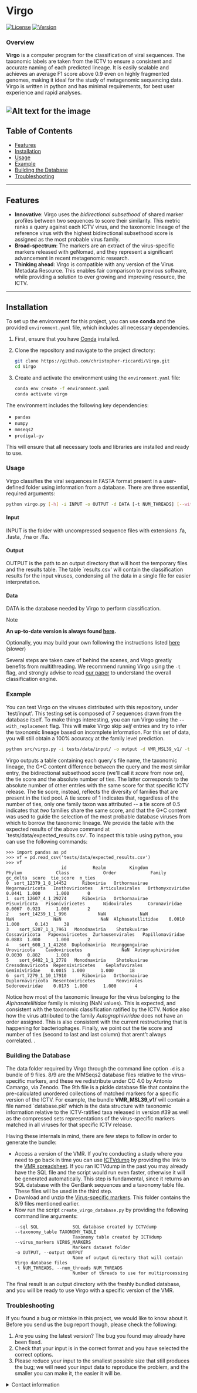 # Virgo

[![License](https://img.shields.io/badge/license-MIT-blue.svg)](LICENSE)
[![Version](https://img.shields.io/badge/version-1.0.0-brightgreen.png)](VERSION)

### Overview
**Virgo** is a computer program for the classification of viral sequences. The taxonomic labels are taken from the ICTV to ensure a consistent and accurate naming of each predicted lineage. It is easily scalable and achieves an average F1 score above 0.9 even on highly fragmented genomes, making it ideal for the study of metagenomic sequencing data. Virgo is written in python and has minimal requirements, for best user experience and rapid analyses. 

![Alt text for the image](./assets/workflow.png)
---

## Table of Contents

- [Features](#features)
- [Installation](#installation)
- [Usage](#usage)
- [Example](#example)
- [Building the Database](#building-the-database)
- [Troubleshooting](#troubleshooting)

---

## Features

- **Innovative**: Virgo uses the _bidirectional subsethood_ of shared marker profiles between two sequences to score their similarity. This metric ranks a query against each ICTV virus, and the taxonomic lineage of the reference virus with the highest bidirectional subsethood score is assigned as the most probable virus family.
- **Broad-spectrum**: The markers are an extract of the virus-specific markers released with geNomad, and they represent a significant advancement in recent metagenomic research.
- **Thinking ahead**: Virgo is compatible with any version of the Virus Metadata Resource. This enables fair comparison to previous software, while providing a solution to ever growing and improving resource, the ICTV.

---

## Installation

To set up the environment for this project, you can use **conda** and the provided `environment.yaml` file, which includes all necessary dependencies.

1. First, ensure that you have [Conda](https://docs.conda.io/projects/conda/en/latest/user-guide/install/index.html) installed.
2. Clone the repository and navigate to the project directory:

   ```bash
   git clone https://github.com/christopher-riccardi/Virgo.git
   cd Virgo
   ```

3. Create and activate the environment using the `environment.yaml` file:

   ```bash
   conda env create -f environment.yaml
   conda activate virgo
   ```

The environment includes the following key dependencies:
- `pandas`
- `numpy`
- `mmseqs2`
- `prodigal-gv`

This will ensure that all necessary tools and libraries are installed and ready to use.

### Usage 
Virgo classifies the viral sequences in FASTA format present in a user-defined folder using information from a database. There are three essential, required arguments:

   ```bash
   python virgo.py [-h] -i INPUT -o OUTPUT -d DATA [-t NUM_THREADS] [--with_replacement] [--no_gc] [--version]
   ```

#### Input
INPUT is the folder with uncompressed sequence files with extensions .fa, .fasta, .fna or .ffa.  

#### Output
OUTPUT is the path to an output directory that will host the temporary files and the results table. 
The table `results.csv' will contain the classification results for the input viruses, condensing all the data in a single file for easier interpretation.  

#### Data
DATA is the database needed by Virgo to perform classification.  


> [!NOTE]
> **An up-to-date version is always found [here](https://figshare.com/ndownloader/files/49237189).**  

Optionally, you may build your own following the instructions listed [here](#building-the-database)  (slower)

Several steps are taken care of behind the scenes, and Virgo greatly benefits from multithreading. We recommend running Virgo using the ```-t``` flag, and strongly advise to read [our paper]() to understand the overall classification engine.

### Example  
You can test Virgo on the viruses distributed with this repository, under `test/input'. This testing set is composed of 7 sequences drawn from the database itself. To make things interesting, you can run Virgo using the ```--with_replacement``` flag. This will make Virgo skip _self_ entries and try to infer the taxonomic lineage based on incomplete information. For this set of data, you will still obtain a 100% accuracy at the family level prediction.
   ```bash
   python src/virgo.py -i tests/data/input/ -o output -d VMR_MSL39_v1/ -t 16 --with_replacement
   ```
Virgo outputs a table containing each query's file name, the taxonomic lineage, the G+C content difference between the query and the most similar entry, the bidirectional subsethood score (we'll call it _score_ from now on), the tie score and the absolute number of ties. The latter corresponds to the absolute number of other entries with the same score for that specific ICTV release.
The tie score, instead, reflects the diversity of families that are present in the tied pool. A tie score of 1 indicates that, regardless of the number of ties, only one family taxon was attributed -- a tie score of 0.5 indicates that _two_ families share the same score, and that the G+C content was used to guide the selection of the most probable database viruses from which to borrow the taxonomic lineage. 
We provide the table with the expected results of the above command at `tests/data/expected_results.csv'. To inspect this table using python, you can use the following commands:

```{bash}
>>> import pandas as pd
>>> vf = pd.read_csv('tests/data/expected_results.csv')
>>> vf
                     id          Realm         Kingdom            Phylum             Class             Order             Family  gc_delta  score  tie_score  n_ties
0  sort_12379_1_8_14452      Riboviria   Orthornavirae   Negarnaviricota   Insthoviricetes   Articulavirales   Orthomyxoviridae    0.0441  1.000      1.000       0
1  sort_12607_4_1_29274      Riboviria   Orthornavirae      Pisuviricota   Pisoniviricetes       Nidovirales      Coronaviridae    0.0067  0.923      1.000       2
2    sort_14239_1_1_996            NaN             NaN               NaN               NaN               NaN  Alphasatellitidae    0.0010  1.000      0.143      38
3    sort_5207_1_1_7961   Monodnaviria    Shotokuvirae     Cossaviricota   Papovaviricetes  Zurhausenvirales   Papillomaviridae    0.0883  1.000      1.000       2
4    sort_608_1_1_41268  Duplodnaviria  Heunggongvirae       Uroviricota    Caudoviricetes               NaN  Autographiviridae    0.0030  0.882      1.000       0
5    sort_6402_1_1_2778   Monodnaviria    Shotokuvirae  Cressdnaviricota  Repensiviricetes    Geplafuvirales      Geminiviridae    0.0015  1.000      1.000      18
6  sort_7279_1_10_17910      Riboviria   Orthornavirae  Duplornaviricota  Resentoviricetes        Reovirales     Sedoreoviridae    0.0175  1.000      1.000       4
```
Notice how most of the taxonomic lineage for the virus belonging to the _Alphasatellitidae_ family is missing (NaN values). This is expected, and consistent with the taxonomic classification ratified by the ICTV. Notice also how the virus attributed to the family _Autographiviridae_ does not have an order assigned. This is also consistent with the current restructuring that is happening for bacteriophages. Finally, we point out the tie score and number of ties (second to last and last column) that arent't always correlated.
.
### Building the Database  
The data folder required by Virgo through the command line option ```-d``` is a bundle of 9 files. 8/9 are the MMSeqs2 database files relative to the virus-specific markers, and these we redistribute under CC 4.0 by Antonio Camargo, via Zenodo. The 9th file is a pickle database file that contains the pre-calculated unordered collections of matched markers for a specific version of the ICTV. For example, the bundle **VMR_MSL39_v1/** will contain a file named `database.pkl' which is the data structure with taxonomic information relative to the ICTV-ratified taxa released in version #39 as well as the compressed sets representations of the virus-specific markers matched in all viruses for that specific ICTV release. 

Having these internals in mind, there are few steps to follow in order to generate the bundle:  

- Access a version of the VMR. If you're conducting a study where you need to go back in time you can use [ICTVdump](https://github.com/christopher-riccardi/ICTVdump) by providing the link to the [VMR spreadsheet](https://ictv.global/vmr). If you ran ICTVdump in the past you may already have the SQL file and the script would run even faster, otherwise it will be generated automatically. This step is fundamental, since it returns an SQL database with the GenBank sequences and a taxonomy table file. These files will be used in the third step.
- Download and unzip the [Virus-specific markers](https://zenodo.org/records/13686166/files/Virus_Specific_Markers.zip?download=1). This folder contains the 8/9 files mentioned earlier.
- Now run the script ```create_virgo_database.py``` by providing the following command line arguments:
  ```{bash}
  --sql SQL             SQL database created by ICTVdump
  --taxonomy_table TAXONOMY_TABLE
                        Taxonomy table created by ICTVdump
  --virus_markers VIRUS_MARKERS
                        Markers dataset folder
  -o OUTPUT, --output OUTPUT
                        Name of output directory that will contain Virgo database files
  -t NUM_THREADS, --num_threads NUM_THREADS
                        Number of threads to use for multiprocessing
  ```
The final result is an output directory with the freshly bundled database, and you will be ready to use Virgo with a specific version of the VMR.  

### Troubleshooting  
If you found a bug or mistake in this project, we would like to know about it. Before you send us the bug report though, please check the following:
  1. Are you using the latest version? The bug you found may already have been fixed.
  2. Check that your input is in the correct format and you have selected the correct options.
  3. Please reduce your input to the smallest possible size that still produces the bug; we will need your input data to reproduce the problem, and the smaller you can make it, the easier it will be.

<details>
<summary>Contact information</summary>
For inquiries, contact us at fsun@usc.edu
</details>

